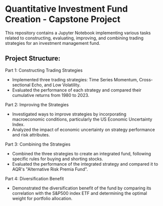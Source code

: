 # Quantitative Investment Fund Creation - Capstone Project

This repository contains a Jupyter Notebook implementing various tasks related to constructing, evaluating, improving, and combining trading strategies for an investment management fund.

## Project Structure:

Part 1: Constructing Trading Strategies
- Implemented three trading strategies: Time Series Momentum, Cross-sectional Echo, and Low Volatility.
- Evaluated the performance of each strategy and compared their cumulative returns from 1980 to 2023.

Part 2: Improving the Strategies
- Investigated ways to improve strategies by incorporating macroeconomic conditions, particularly the US Economic Uncertainty Index.
- Analyzed the impact of economic uncertainty on strategy performance and risk attributes.

Part 3: Combining the Strategies
- Combined the three strategies to create an integrated fund, following specific rules for buying and shorting stocks.
- Evaluated the performance of the integrated strategy and compared it to AQR's "Alternative Risk Premia Fund".

Part 4: Diversification Benefit
- Demonstrated the diversification benefit of the fund by comparing its correlation with the S&P500 index ETF and determining the optimal weight for portfolio allocation.
